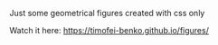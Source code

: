 Just some geometrical figures created with css only

Watch it here:
https://timofei-benko.github.io/figures/
